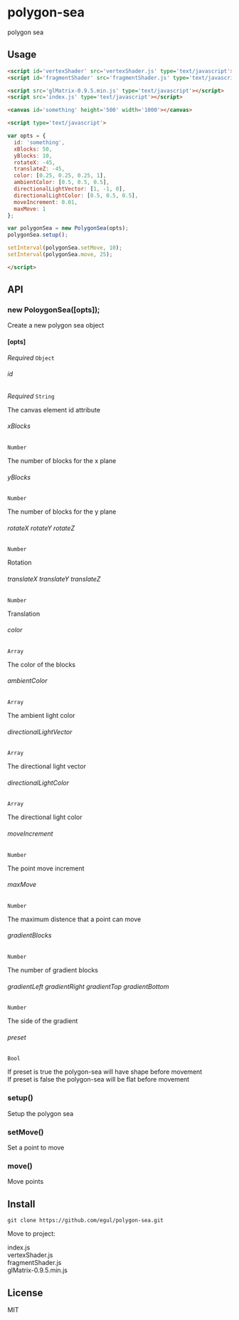 # polygon-sea
polygon sea

## Usage
```html
<script id='vertexShader' src='vertexShader.js' type='text/javascript'></script>
<script id='fragmentShader' src='fragmentShader.js' type='text/javascript'></script>

<script src='glMatrix-0.9.5.min.js' type='text/javascript'></script>
<script src='index.js' type='text/javascript'></script>

<canvas id='something' height='500' width='1000'></canvas>

<script type='text/javascript'>

var opts = {
  id: 'something',
  xBlocks: 50,
  yBlocks: 10,
  rotateX: -45,
  translateZ: -45,
  color: [0.25, 0.25, 0.25, 1],
  ambientColor: [0.5, 0.5, 0.5],
  directionalLightVector: [1, -1, 0],
  directionalLightColor: [0.5, 0.5, 0.5],
  moveIncrement: 0.01,
  maxMove: 1
};

var polygonSea = new PolygonSea(opts);
polygonSea.setup();

setInterval(polygonSea.setMove, 10);
setInterval(polygonSea.move, 25);

</script>
```

## API

### new PoloygonSea([opts]);
Create a new polygon sea object

#### [opts]
*Required* `Object`

###### id
*Required* `String`

The canvas element id attribute

###### xBlocks
`Number`

The number of blocks for the x plane

###### yBlocks
`Number`

The number of blocks for the y plane

###### rotateX rotateY rotateZ
`Number`

Rotation

###### translateX translateY translateZ
`Number`

Translation

###### color
`Array`

The color of the blocks

###### ambientColor
`Array`

The ambient light color

###### directionalLightVector
`Array`

The directional light vector

###### directionalLightColor
`Array`

The directional light color

###### moveIncrement
`Number`

The point move increment

###### maxMove
`Number`

The maximum distence that a point can move

###### gradientBlocks
`Number`

The number of gradient blocks

###### gradientLeft gradientRight gradientTop gradientBottom
`Number`

The side of the gradient

###### preset
`Bool`

If preset is true the polygon-sea will have shape before movement  
If preset is false the polygon-sea will be flat before movement

### setup()
Setup the polygon sea

### setMove()
Set a point to move

### move()
Move points

## Install
`git clone https://github.com/egul/polygon-sea.git`

Move to project:  

index.js  
vertexShader.js  
fragmentShader.js  
glMatrix-0.9.5.min.js  

## License
MIT
